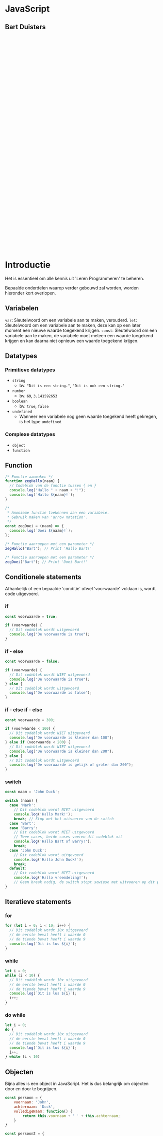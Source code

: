 <br/>
<br/>
<br/>
<br/>
<br/>
<br/>
<br/>
<br/>
<br/>
<br/>
<br/>

# JavaScript

## Bart Duisters

<br/>
<br/>
<br/>
<br/>
<br/>
<br/>
<br/>
<br/>
<br/>
<br/>
<br/>
<br/>
<br/>
<br/>
<br/>
<br/>
<br/>
<br/>
<br/>
<br/>
<br/>
<br/>
<br/>
<br/>
<br/>
<br/>
<br/>
<br/>
<br/>
<br/>
<br/>
<br/>
<br/>
<br/>
<br/>
<br/>
<br/>
<br/>
<br/>
<br/>
<br/>

# Introductie

Het is essentieel om alle kennis uit 'Leren Programmeren' te beheren.

Bepaalde onderdelen waarop verder gebouwd zal worden, worden hieronder kort overlopen.

## Variabelen

`var`: Sleutelwoord om een variabele aan te maken, verouderd.
`let`: Sleutelwoord om een variabele aan te maken, deze kan op een later moment een nieuwe waarde toegekend krijgen.
`const`: Sleutelwoord om een variabele aan te maken, de variabele moet meteen een waarde toegekend krijgen en kan daarna niet opnieuw een waarde toegekend krijgen.

## Datatypes

### Primitieve datatypes

- `string`
  - bv. `"Dit is een string."`, `'Dit is ook een string.'`
- `number`
  - bv. `69`, `3.141592653`
- `boolean`
  - bv. `true`, `false`
- `undefined`
  - Wanneer een variabele nog geen waarde toegekend heeft gekregen, is het type `undefined`.

### Complexe datatypes

- `object`
- `function`

## Function

```js
/* Functie aanmaken */
function zegHallo(naam) {
  // Codeblok van de functie tussen { en }
  console.log("Hallo " + naam + "!");
  console.log(`Hallo ${naam}!`);
}

/*
 * Anonieme functie toekennen aan een variabele.
 * Gebruik maken van 'arrow notation'.
 */
const zegDoei = (naam) => {
  console.log(`Doei ${naam}!`);
};

/* Functie aanroepen met een parameter */
zegHallo("Bart"); // Print 'Hallo Bart!'

/* Functie aanroepen met een parameter */
zegDoei("Bart"); // Print 'Doei Bart!'
```

## Conditionele statements

Afhankelijk of een bepaalde 'conditie' ofwel 'voorwaarde' voldaan is, wordt code uitgevoerd.

### if

```js
const voorwaarde = true;

if (voorwaarde) {
  // Dit codeblok wordt uitgevoerd
  console.log("De voorwaarde is true");
}
```

### if - else

```js
const voorwaarde = false;

if (voorwaarde) {
  // Dit codeblok wordt NIET uitgevoerd
  console.log("De voorwaarde is true");
} else {
  // Dit codeblok wordt uitgevoerd
  console.log("De voorwaarde is false");
}
```

### if - else if - else
```js
const voorwaarde = 300;

if (voorwaarde < 100) {
  // Dit codeblok wordt NIET uitgevoerd
  console.log("De voorwaarde is kleiner dan 100");
} else if (voorwaarde < 200) {
  // Dit codeblok wordt NIET uitgevoerd
  console.log("De voorwaarde is kleiner dan 200");
} else {
  // Dit codeblok wordt uitgevoerd
  console.log("De voorwaarde is gelijk of groter dan 200");
}
```

### switch

```js
const naam = 'John Duck';

switch (naam) {
  case 'Mark':
    // Dit codeblok wordt NIET uitgevoerd
    console.log('Hallo Mark!');
    break; // Stop met het uitvoeren van de switch
  case 'Bart':
  case 'Barry':
    // Dit codeblok wordt NIET uitgevoerd
    // Twee cases, beide cases voeren dit codeblok uit
    console.log('Hallo Bart of Barry!');
    break;
  case 'John Duck':
    // Dit codeblok wordt uitgevoerd
    console.log('Hallo John Duck!');
    break;
  default:
    // Dit codeblok wordt NIET uitgevoerd
    console.log('Hallo vreemdeling!');
    // Geen break nodig, de switch stopt sowieso met uitvoeren op dit punt
}
```

## Iteratieve statements

### for

```js
for (let i = 0; i < 10; i++) {
  // Dit codeblok wordt 10x uitgevoerd
  // de eerste bevat heeft i waarde 0
  // de tiende bevat heeft i waarde 9
  console.log(`Dit is lus ${i}`);
}
```

### while

```js
let i = 0;
while (i < 10) {
  // Dit codeblok wordt 10x uitgevoerd
  // de eerste bevat heeft i waarde 0
  // de tiende bevat heeft i waarde 9
  console.log(`Dit is lus ${i}`);
  i++;
}
``` 

### do while

```js
let i = 0;
do {
  // Dit codeblok wordt 10x uitgevoerd
  // de eerste bevat heeft i waarde 0
  // de tiende bevat heeft i waarde 9
  console.log(`Dit is lus ${i}`);
  i++;
} while (i < 10)
```

## Objecten

Bijna alles is een object in JavaScript. Het is dus belangrijk om objecten door en door te begrijpen.

```js
const persoon = {
    voornaam: 'John',
    achternaam: 'Duck',
    volledigeNaam: function() {
        return this.voornaam + ' ' + this.achternaam;
    }
}

const persoon2 = {
    voornaam: 'Bart',
    achternaam: 'Duisters',
    volledigeNaam: () => {
        return `${this.voornaam} ${this.achternaam}`;
    }
}

console.log(persoon.volledigeNaam());
console.log(persoon2.volledigeNaam());
```

Bovenstaande variabelen `persoon` en `persoon2` hebben beide een object toegekend gekregen. Beide objecten hebben drie properties (Nederlands: eigenschappen), namelijk `voornaam`, `achternaam` en `volledigeNaam`.

Ook al is de syntax verschillend voor het toekennen van een functie aan de property `volledigeNaam` en  ook al is de syntax verschillend voor het teruggeven van de samengevoegde variabelen `voornaam` en `achternaam`, dit doet achterliggend identiek hetzelfde.

## this

```js
const persoon = {
    voornaam: 'Bart',
    achternaam: 'Duisters',
    volledigeNaam: () => {
        return `${this.voornaam} ${this.achternaam}`;
    }
}
```

In bovenstaand voorbeeld wordt er gebruik gemaakt van `this`. `this` verwijst naar `this object` (Nederlands: DIT object). `this` verwijst in bovenstaand voorbeeld naar de variabele `persoon`, er zou dus ook geschreven kunnen worden:

```js
const persoon = {
    voornaam: 'Bart',
    achternaam: 'Duisters',
    volledigeNaam: () => {
        return `${persoon.voornaam} ${persoon.achternaam}`;
    }
}
```

# class

Neem onderstaand voorbeeld, waar er drie objecten worden aangemaakt.
Elk object stelt een persoon voor. Elk object heeft twee properties,
namelijk voornaam en achternaam. Elk object heeft één methode,
namelijk 'volledigeNaam'.

Voor elke nieuwe persoon, moet elke property opnieuw getypt worden
en elke methode moet opnieuw volledig uitgetypt worden.

Stel dat elke persoon een nieuwe property krijgt, genaamd 'bijnaam'.
Dan zal in elk object apart de nieuwe property toegevoegd moeten worden.

Indien er tien objecten gemaakt zijn die een persoon voorstellen, betekent
dit dat er tien keer een property toegevoegd moet worden.

```js
const persoon = {
    voornaam: 'John',
    achternaam: 'Duck',
    volledigeNaam: () => {
        return `${this.voornaam} ${this.achternaam}`;
    }
}

const persoon2 = {
    voornaam: 'Bart',
    achternaam: 'Duisters',
    volledigeNaam: () => {
        return `${this.voornaam} ${this.achternaam}`;
    }
}

const persoon3 = {
    voornaam: 'Mark',
    achternaam: 'Duisters',
    volledigeNaam: () => {
        return `${this.voornaam} ${this.achternaam}`;
    }
}
```

Om te zorgen dat er niet voor elke persoon opnieuw een object met alle properties aangemaakt moet worden. Kan er een 'class' aangemaakt worden.

```js
class Persoon {
    voornaam = 'Anoniempje';
    achternaam;

    volledigeNaam() {
        return `${this.voornaam} ${this.achternaam}`;
    }
}

const persoon = new Persoon();
persoon.voornaam = 'John';
persoon.achternaam = 'Duck'; 

const persoon2 = new Persoon();
persoon2.voornaam = 'Bart';
persoon2.achternaam = 'Duisters'; 

console.log(persoon.volledigeNaam());
console.log(persoon2.volledigeNaam());
```

Properties gedefinieerd binnen het codeblok van een `class`, worden gedefinieerd zonder `const` of `let`.
Functies (ook wel `methodes` genoemd) gedefinieerd binnen het codeblok van een `class`, worden gedefinieerd zonder sleutelwoord `function`. 

Wat afgeleid kan worden uit bovenstaande code, is dat `new Persoon()`, een object teruggeeft, met de properties `voornaam`, `achternaam` en de methode `volledigeNaam`. 
Met het sleutelwoord 'new' wordt er een nieuwe instantie gemaakt van de `class`, genaamd `Persoon`. Elke instantie van de `class` `Persoon` krijgt standaard een property `voornaam` met als standaardwaarde (Engels: default value) `'Anoniempje'`, een property `achternaam` zonder standaardwaarde (de waarde is dus `undefined`) en een methode `volledigeNaam()`. 

Na het toekennen van een instantie van een `class` aan een variabele, kunnen de properties en methodes aangesproken worden alsof het een object is (omdat het achterliggend ook effectief een object is), met de puntnotatie. Dit wordt bijvoorbeeld gedaan om waarden toe te kennen aan `persoon.voornaam` en `persoon.achternaam`.

## constructor

Om te zorgen dat er niet altijd eerst een instantie aangemaakt moet worden om vervolgens de properties één voor één een waarde toe te kennen. Kan er een speciale methode gebruikt worden, de `constructor`-methode. Dit is een methode die aangeroepen wordt, op het moment dat een instantie van een object aangemaakt wordt.

```js
class Persoon {
    voornaam;
    achternaam;
    
    constructor() {
        /*
        * Code in dit codeblok wordt uitgevoerd op het moment
        * dat 'new Persoon()' wordt aangeroepen.
        */
       console.log('Ik word uitgevoerd'); 
    }

    volledigeNaam() {
        return `${this.voornaam} ${this.achternaam}`;
    }
}

const persoon = new Persoon(); // De constructor-methode wordt uitgevoerd
// 'Ik word uitgevoerd' wordt geprint

const persoon2 = new Persoon(); // De constructor-methode wordt uitgevoerd
// 'Ik word uitgevoerd wordt geprint
```

Aan deze speciale methode kunnen ook parameters meegegeven worden.

```js
class Persoon {
    voornaam;
    achternaam;
    
    constructor(parameter1, parameter2) {
       this.voornaam = parameter1;
       this.achternaam = parameter2;
    }

    volledigeNaam() {
        return `${this.voornaam} ${this.achternaam}`;
    }
}

const persoon = new Persoon('Bart', 'Duisters');
console.log(persoon.volledigeNaam()); // Bart Duisters
```

## static

Soms is het interessant om geen instantie te moeten maken van een class en
toch de methodes aan te kunnen roepen. Hiervoor maken we gebruik van een
voorbeeld met een class genaamd 'Utils' (van het Engels 'utilities', Nederlands 'gereedschap').

```js
let a = 3;
let b = 4;
let grootsteGetal;

if (a > b) {
  grootsteGetal = a;
} else {
  grootsteGetal = b;
}
console.log(`Het grootste getal is: ${a}`);

a = 4;
b = 5;

if (a > b) {
  grootsteGetal = a;
} else {
  grootsteGetal = b;
}
console.log(`Het grootste getal is: ${b}`);
```

Er wordt twee keer hetzelfde gedaan, dit kan dus in een functie gestoken worden.

```js
function grootsteGetal(a, b) {
  if (a > b) {
    return a;
  } 
  return b;
}

let a = 3;
let b = 4;
let grootsteGetal;

console.log(`Het grootste getal is: ${grootsteGetal(a, b)}`);

a = 4;
b = 5;

console.log(`Het grootste getal is: ${grootsteGetal(a, b)}`);
```

Op dit moment is er maar één JavaScript-bestand. Maar stel dat er in een nieuw
bestand opnieuw logica moet zijn om te bepalen wat het grootste getal is,
dan zou er opnieuw dezelfde functie geschreven moeten worden.

In plaats van altijd code/logica te schrijven op het moment dat er gekend
moet zijn welk nummer groter is, kan dit in een class gestoken worden als method.
Omdat dit vaak gebruikt moet worden, is het interessant om dit als static method
toe te voegen. Dit zorgt ervoor dat er geen instantie van de class gemaakt
moet worden om gebruik te maken van de method.

```js
// Gebruik even de verbeelding, Utils staat in een apart JavaScript-bestand.
class Utils {

  // Nieuw keyword: static
  // Dit maakt het mogelijk om de functie op te roepen via: Utils.grootsteGetal(a, b);
  static grootsteGetal(a, b) {
    if (a > b) {
      return a;
    }
    return b;
  }

}

// Opnieuw in de verbeelding, dit is het tweede JavaScript-bestand.
const a = 3, b = 5;
console.log(`Het grootste getal is: ${Utils.grootsteGetal(a,b)}`);

// Opnieuw in de verbeelding, dit is het derde JavaScript-bestand.
const x = 4, y = 6;
console.log(`Het grootste getal is: ${Utils.grootsteGetal(x, y)}`);
```